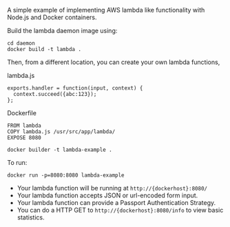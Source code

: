 A simple example of implementing AWS lambda like functionality
with Node.js and Docker containers.

Build the lambda daemon image using:

```
cd daemon
docker build -t lambda .
```

Then, from a different location, you can create your own lambda functions,

lambda.js
```
exports.handler = function(input, context) {
  context.succeed({abc:123});
};
```

Dockerfile
```
FROM lambda
COPY lambda.js /usr/src/app/lambda/
EXPOSE 8080
```

```
docker builder -t lambda-example .
```

To run:

```
docker run -p=8080:8080 lambda-example
```

* Your lambda function will be running at `http://{dockerhost}:8080/`
* Your lambda function accepts JSON or url-encoded form input.
* Your lambda function can provide a Passport Authentication Strategy.
* You can do a HTTP GET to `http://{dockerhost}:8080/info` to view
  basic statistics.
